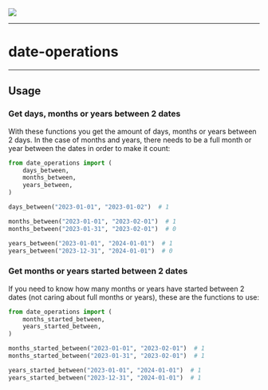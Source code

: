 <a href="https://codecov.io/github/jalvaradosegura/date-operations" >
    <img src="https://codecov.io/github/jalvaradosegura/date-operations/branch/main/graph/badge.svg?token=TO89NFDQ79"/>
</a>

---

# date-operations

---

## Usage
### Get days, months or years between 2 dates
With these functions you get the amount of days, months or years between 2 days. In the case of months and years, there needs to be a full month or year between the dates in order to make it count:

```py
from date_operations import (
    days_between,
    months_between,
    years_between,
)

days_between("2023-01-01", "2023-01-02")  # 1

months_between("2023-01-01", "2023-02-01")  # 1
months_between("2023-01-31", "2023-02-01")  # 0

years_between("2023-01-01", "2024-01-01")  # 1
years_between("2023-12-31", "2024-01-01")  # 0
```

### Get months or years started between 2 dates
If you need to know how many months or years have started between 2 dates (not caring about full months or years), these are the functions to use:

```py
from date_operations import (
    months_started_between,
    years_started_between,
)

months_started_between("2023-01-01", "2023-02-01")  # 1
months_started_between("2023-01-31", "2023-02-01")  # 1

years_started_between("2023-01-01", "2024-01-01")  # 1
years_started_between("2023-12-31", "2024-01-01")  # 1
```
